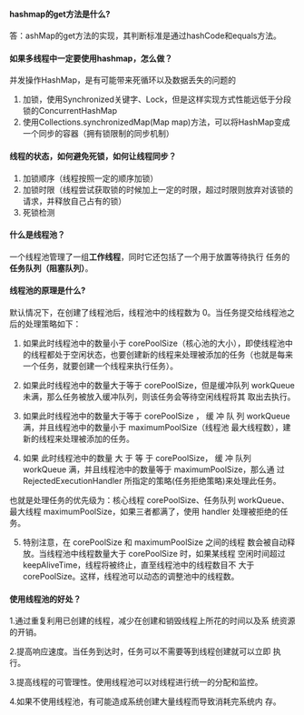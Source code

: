 #### hashmap的get方法是什么?

答：ashMap的get方法的实现，其判断标准是通过hashCode和equals方法。



#### 如果多线程中一定要使用hashmap，怎么做？

并发操作HashMap，是有可能带来死循环以及数据丢失的问题的

1. 加锁，使用Synchronized关键字、Lock，但是这样实现方式性能远低于分段锁的ConcurrentHashMap
2. 使用Collections.synchronizedMap(Map map)方法，可以将HashMap变成一个同步的容器（拥有锁限制的同步机制）



#### 线程的状态，如何避免死锁，如何让线程同步？

1. 加锁顺序（线程按照一定的顺序加锁）
2. 加锁时限（线程尝试获取锁的时候加上一定的时限，超过时限则放弃对该锁的请求，并释放自己占有的锁）
3. 死锁检测



#### 什么是线程池？

一个线程池管理了一组**工作线程**，同时它还包括了一个用于放置等待执行 任务的**任务队列（阻塞队列）**。



#### 线程池的原理是什么?

默认情况下，在创建了线程池后，线程池中的线程数为 0。当任务提交给线程池之后的处理策略如下：

1. 如果此时线程池中的数量小于 corePoolSize（核心池的大小），即使线程池中的线程都处于空闲状态，也要创建新的线程来处理被添加的任务（也就是每来一个任务，就要创建一个线程来执行任务）。

2. 如果此时线程池中的数量大于等于 corePoolSize，但是缓冲队列 workQueue 未满，那么任务被放入缓冲队列，则该任务会等待空闲线程将其 取出去执行。

3. 如果此时线程池中的数量大于等于 corePoolSize ， 缓 冲 队 列 workQueue 满，并且线程池中的数量小于 maximumPoolSize（线程池 最大线程数），建新的线程来处理被添加的任务。

4. 如果 此时线程池中的数量 大 于 等 于 corePoolSize， 缓 冲 队列 workQueue 满，并且线程池中的数量等于 maximumPoolSize，那么通 过 RejectedExecutionHandler 所指定的策略(任务拒绝策略)来处理此任务。

也就是处理任务的优先级为：核心线程 corePoolSize、任务队列 workQueue、最大线程 maximumPoolSize，如果三者都满了，使用 handler 处理被拒绝的任务。

5. 特别注意，在 corePoolSize 和 maximumPoolSize 之间的线程 数会被自动释放。当线程池中线程数量大于 corePoolSize 时，如果某线程 空闲时间超过 keepAliveTime，线程将被终止，直至线程池中的线程数目不 大于 corePoolSize。这样，线程池可以动态的调整池中的线程数。



#### 使用线程池的好处？

1.通过重复利用已创建的线程，减少在创建和销毁线程上所花的时间以及系 统资源的开销。

2.提高响应速度。当任务到达时，任务可以不需要等到线程创建就可以立即 执行。

3.提高线程的可管理性。使用线程池可以对线程进行统一的分配和监控。

4.如果不使用线程池，有可能造成系统创建大量线程而导致消耗完系统内 存。